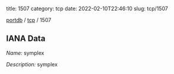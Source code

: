 title: 1507
category: tcp
date: 2022-02-10T22:46:10
slug: tcp/1507

[portdb](/) / [tcp](/category/tcp.html) / 1507


## IANA Data

_Name:_ symplex

_Description:_ symplex

